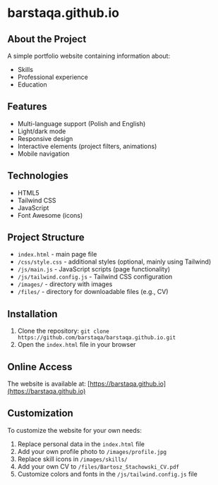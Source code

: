 # barstaqa.github.io

## About the Project
A simple portfolio website containing information about:
- Skills
- Professional experience
- Education

## Features
- Multi-language support (Polish and English)
- Light/dark mode
- Responsive design
- Interactive elements (project filters, animations)
- Mobile navigation

## Technologies
- HTML5
- Tailwind CSS
- JavaScript
- Font Awesome (icons)

## Project Structure
- `index.html` - main page file
- `/css/style.css` - additional styles (optional, mainly using Tailwind)
- `/js/main.js` - JavaScript scripts (page functionality)
- `/js/tailwind.config.js` - Tailwind CSS configuration
- `/images/` - directory with images
- `/files/` - directory for downloadable files (e.g., CV)

## Installation
1. Clone the repository: `git clone https://github.com/barstaqa/barstaqa.github.io.git`
2. Open the `index.html` file in your browser

## Online Access
The website is available at: [https://barstaqa.github.io](https://barstaqa.github.io)

## Customization
To customize the website for your own needs:
1. Replace personal data in the `index.html` file
2. Add your own profile photo to `/images/profile.jpg`
3. Replace skill icons in `/images/skills/`
4. Add your own CV to `/files/Bartosz_Stachowski_CV.pdf`
5. Customize colors and fonts in the `/js/tailwind.config.js` file